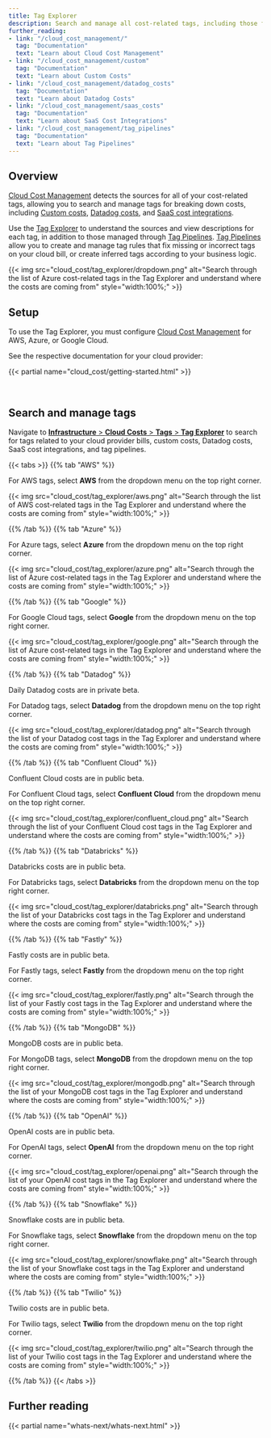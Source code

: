 ```yaml
---
title: Tag Explorer
description: Search and manage all cost-related tags, including those from your bills, with insights into their sources.
further_reading:
- link: "/cloud_cost_management/"
  tag: "Documentation"
  text: "Learn about Cloud Cost Management"
- link: "/cloud_cost_management/custom"
  tag: "Documentation"
  text: "Learn about Custom Costs"
- link: "/cloud_cost_management/datadog_costs"
  tag: "Documentation"
  text: "Learn about Datadog Costs"
- link: "/cloud_cost_management/saas_costs"
  tag: "Documentation"
  text: "Learn about SaaS Cost Integrations"
- link: "/cloud_cost_management/tag_pipelines"
  tag: "Documentation"
  text: "Learn about Tag Pipelines"
---
```


## Overview

[Cloud Cost Management][1] detects the sources for all of your cost-related tags, allowing you to search and manage tags for breaking down costs, including [Custom costs][4], [Datadog costs][5], and [SaaS cost integrations][6]. 

Use the [Tag Explorer][2] to understand the sources and view descriptions for each tag, in addition to those managed through [Tag Pipelines][3]. [Tag Pipelines][3] allow you to create and manage tag rules that fix missing or incorrect tags on your cloud bill, or create inferred tags according to your business logic. 

{{< img src="cloud_cost/tag_explorer/dropdown.png" alt="Search through the list of Azure cost-related tags in the Tag Explorer and understand where the costs are coming from" style="width:100%;" >}}

## Setup

To use the Tag Explorer, you must configure [Cloud Cost Management][1] for AWS, Azure, or Google Cloud.

See the respective documentation for your cloud provider:

{{< partial name="cloud_cost/getting-started.html" >}}

</br>

## Search and manage tags

Navigate to [**Infrastructure** > **Cloud Costs** > **Tags** > **Tag Explorer**][2] to search for tags related to your cloud provider bills, custom costs, Datadog costs, SaaS cost integrations, and tag pipelines. 

{{< tabs >}}
{{% tab "AWS" %}}

For AWS tags, select **AWS** from the dropdown menu on the top right corner.

{{< img src="cloud_cost/tag_explorer/aws.png" alt="Search through the list of AWS cost-related tags in the Tag Explorer and understand where the costs are coming from" style="width:100%;" >}}

{{% /tab %}}
{{% tab "Azure" %}}

For Azure tags, select **Azure** from the dropdown menu on the top right corner.

{{< img src="cloud_cost/tag_explorer/azure.png" alt="Search through the list of Azure cost-related tags in the Tag Explorer and understand where the costs are coming from" style="width:100%;" >}}

{{% /tab %}}
{{% tab "Google" %}}

For Google Cloud tags, select **Google** from the dropdown menu on the top right corner.

{{< img src="cloud_cost/tag_explorer/google.png" alt="Search through the list of Azure cost-related tags in the Tag Explorer and understand where the costs are coming from" style="width:100%;" >}}

{{% /tab %}}
{{% tab "Datadog" %}}

<div class="alert alert-warning">Daily Datadog costs are in private beta.</div>

For Datadog tags, select **Datadog** from the dropdown menu on the top right corner.

{{< img src="cloud_cost/tag_explorer/datadog.png" alt="Search through the list of your Datadog cost tags in the Tag Explorer and understand where the costs are coming from" style="width:100%;" >}}

{{% /tab %}}
{{% tab "Confluent Cloud" %}}

<div class="alert alert-warning">Confluent Cloud costs are in public beta.</div>

For Confluent Cloud tags, select **Confluent Cloud** from the dropdown menu on the top right corner.

{{< img src="cloud_cost/tag_explorer/confluent_cloud.png" alt="Search through the list of your Confluent Cloud cost tags in the Tag Explorer and understand where the costs are coming from" style="width:100%;" >}}

{{% /tab %}}
{{% tab "Databricks" %}}

<div class="alert alert-warning">Databricks costs are in public beta.</div>

For Databricks tags, select **Databricks** from the dropdown menu on the top right corner.

{{< img src="cloud_cost/tag_explorer/databricks.png" alt="Search through the list of your Databricks cost tags in the Tag Explorer and understand where the costs are coming from" style="width:100%;" >}}

{{% /tab %}}
{{% tab "Fastly" %}}

<div class="alert alert-warning">Fastly costs are in public beta.</div>

For Fastly tags, select **Fastly** from the dropdown menu on the top right corner.

{{< img src="cloud_cost/tag_explorer/fastly.png" alt="Search through the list of your Fastly cost tags in the Tag Explorer and understand where the costs are coming from" style="width:100%;" >}}

{{% /tab %}}
{{% tab "MongoDB" %}}

<div class="alert alert-warning">MongoDB costs are in public beta.</div>

For MongoDB tags, select **MongoDB** from the dropdown menu on the top right corner.

{{< img src="cloud_cost/tag_explorer/mongodb.png" alt="Search through the list of your MongoDB cost tags in the Tag Explorer and understand where the costs are coming from" style="width:100%;" >}}

{{% /tab %}}
{{% tab "OpenAI" %}}

<div class="alert alert-warning">OpenAI costs are in public beta.</div>

For OpenAI tags, select **OpenAI** from the dropdown menu on the top right corner.

{{< img src="cloud_cost/tag_explorer/openai.png" alt="Search through the list of your OpenAI cost tags in the Tag Explorer and understand where the costs are coming from" style="width:100%;" >}}

{{% /tab %}}
{{% tab "Snowflake" %}}

<div class="alert alert-warning">Snowflake costs are in public beta.</div>

For Snowflake tags, select **Snowflake** from the dropdown menu on the top right corner.

{{< img src="cloud_cost/tag_explorer/snowflake.png" alt="Search through the list of your Snowflake cost tags in the Tag Explorer and understand where the costs are coming from" style="width:100%;" >}}

{{% /tab %}}
{{% tab "Twilio" %}}

<div class="alert alert-warning">Twilio costs are in public beta.</div>

For Twilio tags, select **Twilio** from the dropdown menu on the top right corner.

{{< img src="cloud_cost/tag_explorer/twilio.png" alt="Search through the list of your Twilio cost tags in the Tag Explorer and understand where the costs are coming from" style="width:100%;" >}}

{{% /tab %}}
{{< /tabs >}}

## Further reading

{{< partial name="whats-next/whats-next.html" >}}

[1]: /cloud_cost_management/
[2]: https://app.datadoghq.com/cost/tags
[3]: /cloud_cost_management/tag_pipelines
[4]: /cloud_cost_management/custom
[5]: /cloud_cost_management/datadog_costs
[6]: /cloud_cost_management/saas_costs